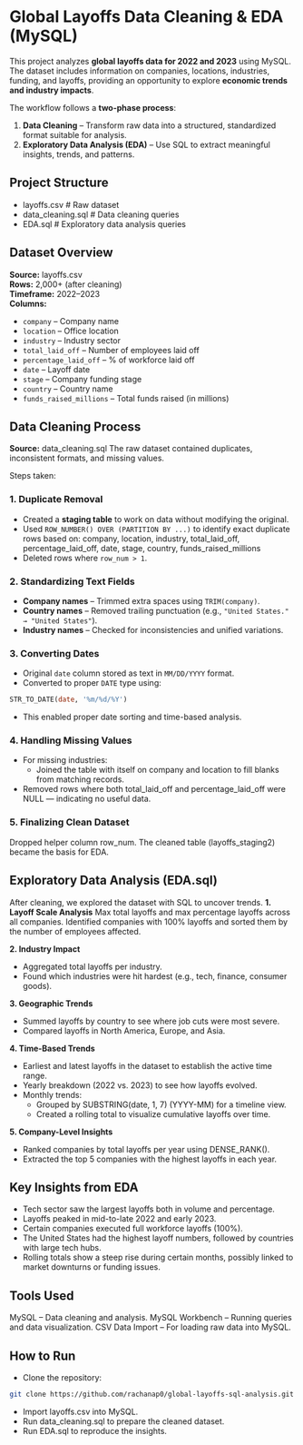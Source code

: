 # Global Layoffs Data Cleaning & EDA (MySQL)

This project analyzes **global layoffs data for 2022 and 2023** using MySQL.  
The dataset includes information on companies, locations, industries, funding, and layoffs, providing an opportunity to explore **economic trends and industry impacts**.

The workflow follows a **two-phase process**:
1. **Data Cleaning** – Transform raw data into a structured, standardized format suitable for analysis.
2. **Exploratory Data Analysis (EDA)** – Use SQL to extract meaningful insights, trends, and patterns.

## Project Structure
- layoffs.csv # Raw dataset
- data_cleaning.sql # Data cleaning queries
- EDA.sql # Exploratory data analysis queries

## Dataset Overview
**Source:** layoffs.csv  
**Rows:** 2,000+ (after cleaning)  
**Timeframe:** 2022–2023  
**Columns:**
- `company` – Company name
- `location` – Office location
- `industry` – Industry sector
- `total_laid_off` – Number of employees laid off
- `percentage_laid_off` – % of workforce laid off
- `date` – Layoff date
- `stage` – Company funding stage
- `country` – Country name
- `funds_raised_millions` – Total funds raised (in millions)

## Data Cleaning Process 
**Source:** data_cleaning.sql
The raw dataset contained duplicates, inconsistent formats, and missing values.  

Steps taken:

### **1. Duplicate Removal**
- Created a **staging table** to work on data without modifying the original.
- Used `ROW_NUMBER() OVER (PARTITION BY ...)` to identify exact duplicate rows based on:
company, location, industry, total_laid_off, percentage_laid_off, date, stage, country, funds_raised_millions
- Deleted rows where `row_num > 1`.

### **2. Standardizing Text Fields**
- **Company names** – Trimmed extra spaces using `TRIM(company)`.
- **Country names** – Removed trailing punctuation (e.g., `"United States." → "United States"`).
- **Industry names** – Checked for inconsistencies and unified variations.


### **3. Converting Dates**
- Original `date` column stored as text in `MM/DD/YYYY` format.
- Converted to proper `DATE` type using:
```sql
STR_TO_DATE(date, '%m/%d/%Y')
```
- This enabled proper date sorting and time-based analysis.

### **4. Handling Missing Values**

- For missing industries:
   - Joined the table with itself on company and location to fill blanks from matching records.
- Removed rows where both total_laid_off and percentage_laid_off were NULL — indicating no useful data.

### **5. Finalizing Clean Dataset**
Dropped helper column row_num.
The cleaned table (layoffs_staging2) became the basis for EDA.

## Exploratory Data Analysis (EDA.sql)
After cleaning, we explored the dataset with SQL to uncover trends.
**1. Layoff Scale Analysis**
Max total layoffs and max percentage layoffs across all companies.
Identified companies with 100% layoffs and sorted them by the number of employees affected.

**2. Industry Impact**
- Aggregated total layoffs per industry.
- Found which industries were hit hardest (e.g., tech, finance, consumer goods).

**3. Geographic Trends**
- Summed layoffs by country to see where job cuts were most severe.
- Compared layoffs in North America, Europe, and Asia.

**4. Time-Based Trends**
- Earliest and latest layoffs in the dataset to establish the active time range.
- Yearly breakdown (2022 vs. 2023) to see how layoffs evolved.
- Monthly trends:
   - Grouped by SUBSTRING(date, 1, 7) (YYYY-MM) for a timeline view.
   - Created a rolling total to visualize cumulative layoffs over time.
 
**5. Company-Level Insights**
- Ranked companies by total layoffs per year using DENSE_RANK().
- Extracted the top 5 companies with the highest layoffs in each year.

## Key Insights from EDA
- Tech sector saw the largest layoffs both in volume and percentage.
- Layoffs peaked in mid-to-late 2022 and early 2023.
- Certain companies executed full workforce layoffs (100%).
- The United States had the highest layoff numbers, followed by countries with large tech hubs.
- Rolling totals show a steep rise during certain months, possibly linked to market downturns or funding issues.

## Tools Used
MySQL – Data cleaning and analysis.
MySQL Workbench – Running queries and data visualization.
CSV Data Import – For loading raw data into MySQL.

## **How to Run**
- Clone the repository:
```bash
git clone https://github.com/rachanap0/global-layoffs-sql-analysis.git
```
- Import layoffs.csv into MySQL.
- Run data_cleaning.sql to prepare the cleaned dataset.
- Run EDA.sql to reproduce the insights.




